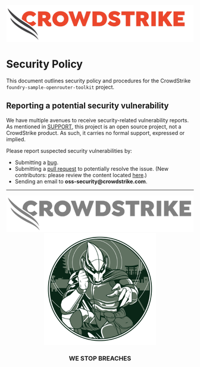 ![CrowdStrike Falcon](/images/cs-logo.png?raw=true)

# Security Policy

This document outlines security policy and procedures for the CrowdStrike `foundry-sample-openrouter-toolkit` project.

## Reporting a potential security vulnerability

We have multiple avenues to receive security-related vulnerability reports.
As mentioned in [SUPPORT](SUPPORT.md), this project is an open source project, not a CrowdStrike product. As such, it carries no formal support, expressed or implied.

Please report suspected security vulnerabilities by:

+ Submitting
  a [bug](https://github.com/CrowdStrike/foundry-sample-openrouter-toolkit/issues/new?assignees=&labels=bug+%3Abug%3A&template=bug_report.md&title=%5B+BUG+%5D+...).
+ Submitting a [pull request](https://github.com/CrowdStrike/foundry-sample-openrouter-toolkit/pulls) to potentially resolve the issue. (New
  contributors: please review the content
  located [here](CONTRIBUTING.md).)
+ Sending an email to __oss-security@crowdstrike.com__.

---

<p align="center"><img src="/images/cs-logo-footer.png"><br/><img width="300px" src="/images/adversary-goblin-panda.png"></p>
<h3><p align="center">WE STOP BREACHES</p></h3>
